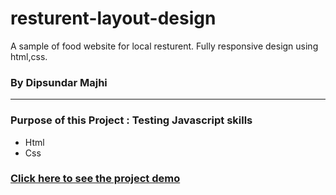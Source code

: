 # resturent-layout-design
A sample of food website for local resturent.  Fully responsive design using html,css.


### By Dipsundar Majhi 

---

### Purpose of this Project : Testing Javascript skills

- Html
- Css

### [Click here to see the project demo](https://dipsundar.github.io/resturent-layout-design/)
